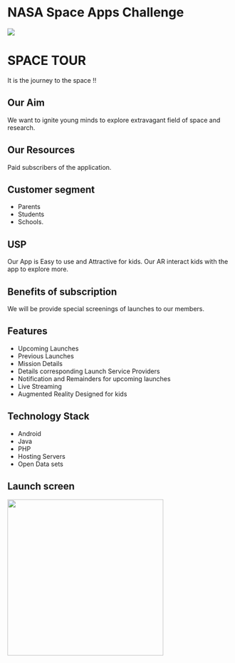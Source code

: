 # NASA Space Apps Challenge
<img src="https://user-images.githubusercontent.com/35486010/66066239-cb323180-e566-11e9-8a37-b071297a66fd.jpg"/>

# **SPACE TOUR**
It is the journey to the space !!
## Our Aim
We want to ignite young minds to explore extravagant field of space and research.
## Our Resources
Paid subscribers of the application.
## Customer segment
- Parents
- Students
- Schools.
## USP
Our App is Easy to use and Attractive for kids. Our AR interact kids with the app to explore more.
## Benefits of subscription
We will be provide special screenings of launches to our members.  

## Features
- Upcoming Launches
- Previous Launches
- Mission Details
- Details corresponding Launch Service Providers
- Notification and Remainders for upcoming launches
- Live Streaming 
- Augmented Reality Designed for kids

## Technology Stack
- Android
- Java
- PHP
- Hosting Servers
- Open Data sets

## Launch screen
<img src="https://media3.giphy.com/media/l4KhQo2MESJkc6QbS/giphy.gif" width="350px"/>
